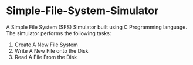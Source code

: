 # Simple-File-System-Simulator

A Simple File System (SFS) Simulator built using C Programming language. The simulator performs the following tasks:

1) Create A New File System
2) Write A New File onto the Disk
3) Read A File From the Disk